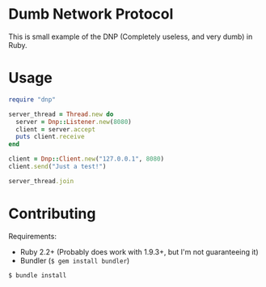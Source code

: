 # Dumb Network Protocol
This is small example of the DNP (Completely useless, and very dumb) in Ruby.

# Usage
```ruby
require "dnp"

server_thread = Thread.new do
  server = Dnp::Listener.new(8080)
  client = server.accept
  puts client.receive
end

client = Dnp::Client.new("127.0.0.1", 8080)
client.send("Just a test!")

server_thread.join
```

# Contributing
Requirements:

* Ruby 2.2+ (Probably does work with 1.9.3+, but I'm not guaranteeing it)
* Bundler (`$ gem install bundler`)

`$ bundle install`

